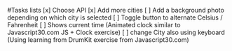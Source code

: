 #Tasks lists
[x] Choose API
[x] Add more cities
[ ] Add a background photo depending on which city is selected
[ ] Toggle button to alternate Celsius / Fahrenheit 
[ ] Shows current time (Animated clock similar to Javascript30.com JS + Clock exercise)
[ ] change City also using keyboard (Using learning from DrumKit exercise from Javascript30.com)